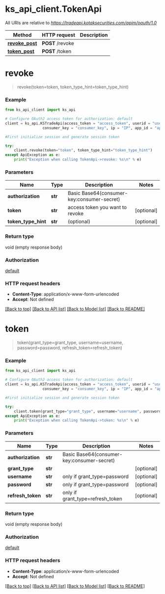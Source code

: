 # ks_api_client.TokenApi

All URIs are relative to *https://tradeapi.kotaksecurities.com/apim/oauth/1.0*

Method | HTTP request | Description
------------- | ------------- | -------------
[**revoke_post**](DefaultApi.md#revoke_post) | **POST** /revoke | 
[**token_post**](DefaultApi.md#token_post) | **POST** /token | 


# **revoke**
> revoke(token=token, token_type_hint=token_type_hint)



### Example
```python
from ks_api_client import ks_api

# Configure OAuth2 access token for authorization: default
client = ks_api.KSTradeApi(access_token = "access_token", userid = "userid", \
                 consumer_key = "consumer_key", ip = "IP", app_id = "app_id", consumer_secret = "consumer_secret")

#First initialize session and generate session token

try:
    client.revoke(token="token", token_type_hint="token_type_hint")
except ApiException as e:
    print("Exception when calling TokenApi->revoke: %s\n" % e)
```

### Parameters

Name | Type | Description  | Notes
------------- | ------------- | ------------- | -------------
 **authorization** | **str**| Basic Base64(consumer-key:consumer-secret) | 
 **token** | **str**| access token you want to revoke | [optional] 
 **token_type_hint** | **str**| (optional) | [optional] 

### Return type

void (empty response body)

### Authorization

[default](../README.md#default)

### HTTP request headers

 - **Content-Type**: application/x-www-form-urlencoded
 - **Accept**: Not defined

[[Back to top]](#) [[Back to API list]](../README.md#documentation-for-api-endpoints) [[Back to Model list]](../README.md#documentation-for-models) [[Back to README]](../README.md)

# **token**
> token(grant_type=grant_type, username=username, password=password, refresh_token=refresh_token)



### Example
```python
from ks_api_client import ks_api

# Configure OAuth2 access token for authorization: default
client = ks_api.KSTradeApi(access_token = "access_token", userid = "userid", \
                 consumer_key = "consumer_key", ip = "IP", app_id = "app_id", consumer_secret = "consumer_secret")

#First initialize session and generate session token

try:
    client.token(grant_type="grant_type", username="username", password="password", refresh_token="refresh_token")
except ApiException as e:
    print("Exception when calling TokenApi->token: %s\n" % e)
```

### Parameters

Name | Type | Description  | Notes
------------- | ------------- | ------------- | -------------
 **authorization** | **str**| Basic Base64(consumer-key:consumer-secret) | 
 **grant_type** | **str**|  | [optional] 
 **username** | **str**| only if grant_type&#x3D;password | [optional] 
 **password** | **str**| only if grant_type&#x3D;password | [optional] 
 **refresh_token** | **str**| only if grant_type&#x3D;refresh_token | [optional] 

### Return type

void (empty response body)

### Authorization

[default](../README.md#default)

### HTTP request headers

 - **Content-Type**: application/x-www-form-urlencoded
 - **Accept**: Not defined

[[Back to top]](#) [[Back to API list]](../README.md#documentation-for-api-endpoints) [[Back to Model list]](../README.md#documentation-for-models) [[Back to README]](../README.md)

